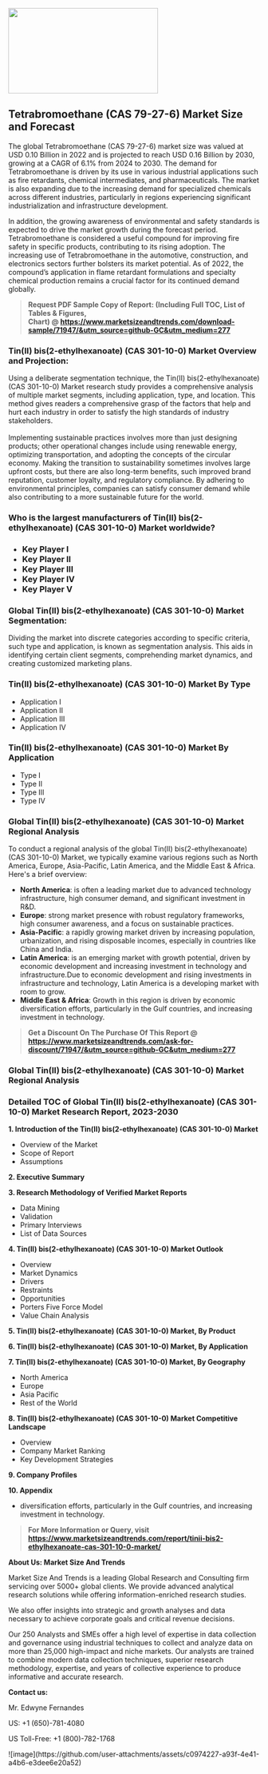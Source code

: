 <p><img class="alignnone size-medium wp-image-20088" src="https://ffe5etoiles.com/wp-content/uploads/2024/12/MST1-300x171.png" alt="" width="300" height="171" /></p><h2>Tetrabromoethane (CAS 79-27-6) Market Size and Forecast</h2><p>The global Tetrabromoethane (CAS 79-27-6) market size was valued at USD 0.10 Billion in 2022 and is projected to reach USD 0.16 Billion by 2030, growing at a CAGR of 6.1% from 2024 to 2030. The demand for Tetrabromoethane is driven by its use in various industrial applications such as fire retardants, chemical intermediates, and pharmaceuticals. The market is also expanding due to the increasing demand for specialized chemicals across different industries, particularly in regions experiencing significant industrialization and infrastructure development.</p><p>In addition, the growing awareness of environmental and safety standards is expected to drive the market growth during the forecast period. Tetrabromoethane is considered a useful compound for improving fire safety in specific products, contributing to its rising adoption. The increasing use of Tetrabromoethane in the automotive, construction, and electronics sectors further bolsters its market potential. As of 2022, the compound’s application in flame retardant formulations and specialty chemical production remains a crucial factor for its continued demand globally.</p></p><blockquote id="" class=""><strong>Request PDF Sample Copy of Report: (Including Full TOC, List of Tables &amp; Figures, Chart)&nbsp;@&nbsp;<strong><a href="https://www.marketsizeandtrends.com/download-sample/71947/&utm_source=github-GC&utm_medium=277" target="_blank">https://www.marketsizeandtrends.com/download-sample/71947/&utm_source=github-GC&utm_medium=277</a></strong></strong></blockquote><h3 id="" class="">Tin(II) bis(2-ethylhexanoate) (CAS 301-10-0) Market&nbsp;Overview and Projection:</h3><p id="" class="">Using a deliberate segmentation technique, the Tin(II) bis(2-ethylhexanoate) (CAS 301-10-0) Market research study provides a comprehensive analysis of multiple market segments, including application, type, and location. This method gives readers a comprehensive grasp of the factors that help and hurt each industry in order to satisfy the high standards of industry stakeholders. <br /> <br />Implementing sustainable practices involves more than just designing products; other operational changes include using renewable energy, optimizing transportation, and adopting the concepts of the circular economy. Making the transition to sustainability sometimes involves large upfront costs, but there are also long-term benefits, such improved brand reputation, customer loyalty, and regulatory compliance. By adhering to environmental principles, companies can satisfy consumer demand while also contributing to a more sustainable future for the world.</p><h3 id="" class="">Who is the largest manufacturers of&nbsp;Tin(II) bis(2-ethylhexanoate) (CAS 301-10-0) Market worldwide?</h3><h3 class=""><p><ul><li>Key Player I </li><li> Key Player II </li><li> Key Player III </li><li> Key Player IV </li><li> Key Player V</li></ul></p></h3><h3 id="" class="">Global&nbsp;Tin(II) bis(2-ethylhexanoate) (CAS 301-10-0) Market Segmentation:</h3><p id="" class="">Dividing the market into discrete categories according to specific criteria, such type and application, is known as segmentation analysis. This aids in identifying certain client segments, comprehending market dynamics, and creating customized marketing plans.</p><h3 id="" class="">Tin(II) bis(2-ethylhexanoate) (CAS 301-10-0) Market&nbsp;By Type</h3><p><p><ul><li>Application I</li><li> Application II</li><li> Application III</li><li> Application IV</p></li></ul></p></p><h3 id="" class="">Tin(II) bis(2-ethylhexanoate) (CAS 301-10-0) Market&nbsp;By Application</h3><p class=""><p><ul><li>Type I</li><li> Type II</li><li> Type III</li><li> Type IV</li></ul></p></p><h3 id="" class="">Global Tin(II) bis(2-ethylhexanoate) (CAS 301-10-0) Market Regional Analysis</h3><p id="" class="">To conduct a regional analysis of the global Tin(II) bis(2-ethylhexanoate) (CAS 301-10-0) Market, we typically examine various regions such as North America, Europe, Asia-Pacific, Latin America, and the Middle East &amp; Africa. Here's a brief overview:</p><ul><li><strong>North America</strong>: is often a leading market due to advanced technology infrastructure, high consumer demand, and significant investment in R&amp;D.</li><li><strong>Europe</strong>: strong market presence with robust regulatory frameworks, high consumer awareness, and a focus on sustainable practices.</li><li><strong>Asia-Pacific</strong>: a rapidly growing market driven by increasing population, urbanization, and rising disposable incomes, especially in countries like China and India.</li><li><strong>Latin America</strong>: is an emerging market with growth potential, driven by economic development and increasing investment in technology and infrastructure.Due to economic development and rising investments in infrastructure and technology, Latin America is a developing market with room to grow.</li><li><strong>Middle East &amp; Africa</strong>: Growth in this region is driven by economic diversification efforts, particularly in the Gulf countries, and increasing investment in technology.</li></ul><blockquote id="" class=""><strong>Get a Discount On The Purchase Of This Report @ <strong><a href="https://www.marketsizeandtrends.com/ask-for-discount/71947/&utm_source=github-GC&utm_medium=277" target="_blank">https://www.marketsizeandtrends.com/ask-for-discount/71947/&utm_source=github-GC&utm_medium=277</a></strong></strong></blockquote><h3 id="" class="">Global Tin(II) bis(2-ethylhexanoate) (CAS 301-10-0) Market Regional Analysis</h3><h3 id="" class="">Detailed TOC of Global Tin(II) bis(2-ethylhexanoate) (CAS 301-10-0) Market Research Report, 2023-2030</h3><p id="" class=""><strong>1. Introduction of the Tin(II) bis(2-ethylhexanoate) (CAS 301-10-0) Market</strong></p><ul><li>Overview of the Market</li><li>Scope of Report</li><li>Assumptions</li></ul><p id="" class=""><strong>2. Executive Summary</strong></p><p id="" class=""><strong>3. Research Methodology of Verified Market Reports</strong></p><ul><li>Data Mining</li><li>Validation</li><li>Primary Interviews</li><li>List of Data Sources</li></ul><p id="" class=""><strong>4. Tin(II) bis(2-ethylhexanoate) (CAS 301-10-0) Market Outlook</strong></p><ul><li>Overview</li><li>Market Dynamics</li><li>Drivers</li><li>Restraints</li><li>Opportunities</li><li>Porters Five Force Model</li><li>Value Chain Analysis</li></ul><p id="" class=""><strong>5. Tin(II) bis(2-ethylhexanoate) (CAS 301-10-0) Market, By Product</strong></p><p id="" class=""><strong>6. Tin(II) bis(2-ethylhexanoate) (CAS 301-10-0) Market, By Application</strong></p><p id="" class=""><strong>7. Tin(II) bis(2-ethylhexanoate) (CAS 301-10-0) Market, By Geography</strong></p><ul><li>North America</li><li>Europe</li><li>Asia Pacific</li><li>Rest of the World</li></ul><p id="" class=""><strong>8. Tin(II) bis(2-ethylhexanoate) (CAS 301-10-0) Market Competitive Landscape</strong></p><ul><li>Overview</li><li>Company Market Ranking</li><li>Key Development Strategies</li></ul><p id="" class=""><strong>9. Company Profiles</strong></p><p id="" class=""><strong>10. Appendix</strong></p><ul><li>diversification efforts, particularly in the Gulf countries, and increasing investment in technology.</li></ul><blockquote id="" class=""><strong>For More Information or Query, visit <strong><strong><a href="https://www.marketsizeandtrends.com/report/tinii-bis2-ethylhexanoate-cas-301-10-0-market/" target="_blank">https://www.marketsizeandtrends.com/report/tinii-bis2-ethylhexanoate-cas-301-10-0-market/</a></strong></strong></strong></blockquote><p id="" class=""><strong>About Us: Market Size And Trends</strong></p><p id="" class="">Market Size And Trends is a leading Global Research and Consulting firm servicing over 5000+ global clients. We provide advanced analytical research solutions while offering information-enriched research studies.</p><p id="" class="">We also offer insights into strategic and growth analyses and data necessary to achieve corporate goals and critical revenue decisions.</p><p id="" class="">Our 250 Analysts and SMEs offer a high level of expertise in data collection and governance using industrial techniques to collect and analyze data on more than 25,000 high-impact and niche markets. Our analysts are trained to combine modern data collection techniques, superior research methodology, expertise, and years of collective experience to produce informative and accurate research.</p><p id="" class=""><strong>Contact us:</strong></p><p id="" class="">Mr. Edwyne Fernandes</p><p id="" class="">US: +1 (650)-781-4080</p><p id="" class="">US Toll-Free: +1 (800)-782-1768</p>
![image](https://github.com/user-attachments/assets/c0974227-a93f-4e41-a4b6-e3dee6e20a52)
